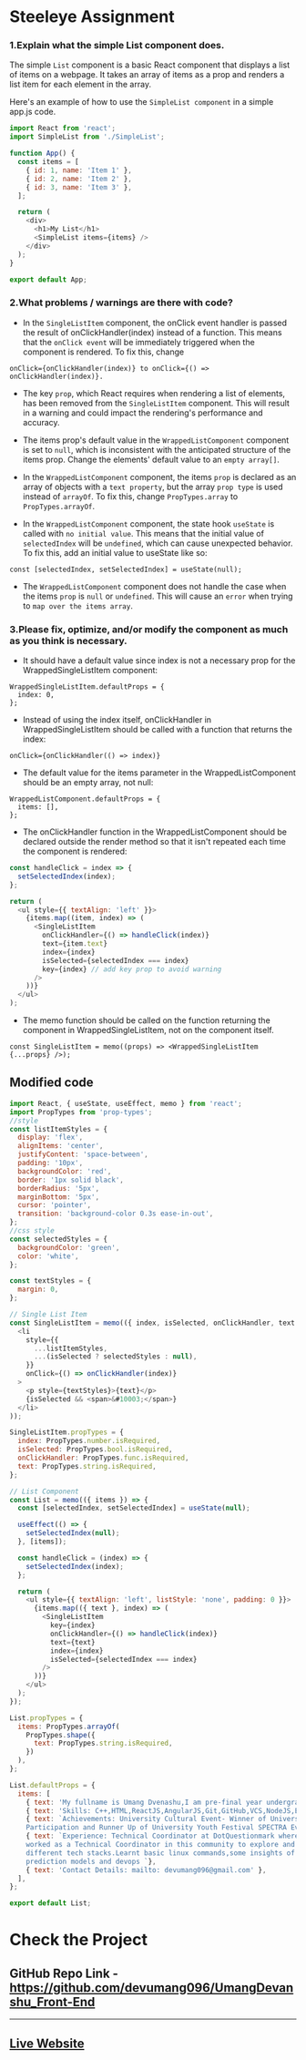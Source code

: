 
# Steeleye Assignment
 
### 1.Explain what the simple List component does.

The simple `List` component is a basic React component that displays a list of items on a webpage. It takes an array of items as a prop and renders a list item for each element in the array.

Here's an example of how to use the `SimpleList component` in a simple app.js code.

```javascript
import React from 'react';
import SimpleList from './SimpleList';

function App() {
  const items = [
    { id: 1, name: 'Item 1' },
    { id: 2, name: 'Item 2' },
    { id: 3, name: 'Item 3' },
  ];

  return (
    <div>
      <h1>My List</h1>
      <SimpleList items={items} />
    </div>
  );
}

export default App;
```

### 2.What problems / warnings are there with code?

- In the `SingleListItem` component, the onClick event handler is passed the result of onClickHandler(index) instead of a function. This means that the `onClick event` will be immediately triggered when the component is rendered. To fix this, change 
```
onClick={onClickHandler(index)} to onClick={() => onClickHandler(index)}.
```

- The key `prop`, which React requires when rendering a list of elements, has been removed from the `SingleListItem` component. This will result in a warning and could impact the rendering's performance and accuracy.

- The items prop's default value in the `WrappedListComponent` component is set to `null`, which is inconsistent with the anticipated structure of the items prop. Change the elements' default value to an `empty array[]`.

- In the `WrappedListComponent` component, the items `prop` is declared as an array of objects with a `text property`, but the array `prop type` is used instead of `arrayOf`. To fix this, change `PropTypes.array` to `PropTypes.arrayOf`.

- In the `WrappedListComponent` component, the state hook `useState` is called with `no initial value`. This means that the initial value of `selectedIndex` will be `undefined`, which can cause unexpected behavior. To fix this, add an initial value to useState like so: 
```
const [selectedIndex, setSelectedIndex] = useState(null);
```
- The `WrappedListComponent` component does not handle the case when the items `prop` is `null` or `undefined`. This will cause an `error` when trying to `map over the items array`.


### 3.Please fix, optimize, and/or modify the component as much as you think is necessary.

- It should have a default value since index is not a necessary prop for the WrappedSingleListItem component:

```
WrappedSingleListItem.defaultProps = {
  index: 0,
};
```

- Instead of using the index itself, onClickHandler in WrappedSingleListItem should be called with a function that returns the index:

```
onClick={onClickHandler(() => index)}
```
- The default value for the items parameter in the WrappedListComponent should be an empty array, not null:

```
WrappedListComponent.defaultProps = {
  items: [],
};

```

- The onClickHandler function in the WrappedListComponent should be declared outside the render method so that it isn't repeated each time the component is rendered:

```javascript
const handleClick = index => {
  setSelectedIndex(index);
};

return (
  <ul style={{ textAlign: 'left' }}>
    {items.map((item, index) => (
      <SingleListItem
        onClickHandler={() => handleClick(index)}
        text={item.text}
        index={index}
        isSelected={selectedIndex === index}
        key={index} // add key prop to avoid warning
      />
    ))}
  </ul>
);

```
- The memo function should be called on the function returning the component in WrappedSingleListItem, not on the component itself.

```
const SingleListItem = memo((props) => <WrappedSingleListItem {...props} />);

```

## Modified code
```javascript
import React, { useState, useEffect, memo } from 'react';
import PropTypes from 'prop-types';
//style
const listItemStyles = {
  display: 'flex',
  alignItems: 'center',
  justifyContent: 'space-between',
  padding: '10px',
  backgroundColor: 'red',
  border: '1px solid black',
  borderRadius: '5px',
  marginBottom: '5px',
  cursor: 'pointer',
  transition: 'background-color 0.3s ease-in-out',
};
//css style
const selectedStyles = {
  backgroundColor: 'green',
  color: 'white',
};

const textStyles = {
  margin: 0,
};

// Single List Item
const SingleListItem = memo(({ index, isSelected, onClickHandler, text }) => (
  <li
    style={{
      ...listItemStyles,
      ...(isSelected ? selectedStyles : null),
    }}
    onClick={() => onClickHandler(index)} 
  >
    <p style={textStyles}>{text}</p>
    {isSelected && <span>&#10003;</span>}
  </li>
));

SingleListItem.propTypes = {
  index: PropTypes.number.isRequired,
  isSelected: PropTypes.bool.isRequired,
  onClickHandler: PropTypes.func.isRequired,
  text: PropTypes.string.isRequired,
};

// List Component
const List = memo(({ items }) => {
  const [selectedIndex, setSelectedIndex] = useState(null);

  useEffect(() => {
    setSelectedIndex(null);
  }, [items]);

  const handleClick = (index) => {
    setSelectedIndex(index);
  };

  return (
    <ul style={{ textAlign: 'left', listStyle: 'none', padding: 0 }}>
      {items.map(({ text }, index) => (
        <SingleListItem
          key={index}
          onClickHandler={() => handleClick(index)}
          text={text}
          index={index}
          isSelected={selectedIndex === index}
        />
      ))}
    </ul>
  );
});

List.propTypes = {
  items: PropTypes.arrayOf(
    PropTypes.shape({
      text: PropTypes.string.isRequired,
    })
  ),
};

List.defaultProps = {
  items: [
    { text: 'My fullname is Umang Dvenashu,I am pre-final year undergrad student who loves to explore new technologies and looking for opportunities where mystrategic work and knowledge could be best subjected. I am patient and determined which helped me to build my problem solving skills and being a good human' },
    { text: 'Skills: C++,HTML,ReactJS,AngularJS,Git,GitHub,VCS,NodeJS,Express,DSA,DBMS,OS' },
    { text: `Achievements: University Cultural Event- Winner of University mega Cultural Fest ONE INDIA Event(Team
    Participation and Runner Up of University Youth Festival SPECTRA Event(Team Participation).`},
    { text: `Experience: Technical Coordinator at DotQuestionmark where i have
    worked as a Technical Coordinator in this community to explore and learn
    different tech stacks.Learnt basic linux commands,some insights of data
    prediction models and devops `},
    { text: 'Contact Details: mailto: devumang096@gmail.com' },
  ],
};

export default List;
```
# Check the Project 
GitHub Repo Link -https://github.com/devumang096/UmangDevanshu_Front-End
---
---

## <a href="https://devumang096.github.io/Umang-Devanshu_Front-End/" target="_blank">Live Website</a>

